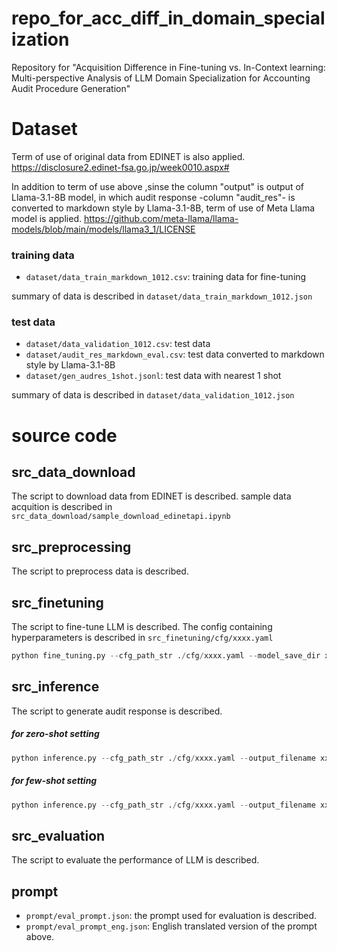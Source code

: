 # repo_for_acc_diff_in_domain_specialization
Repository for "Acquisition Difference in Fine-tuning vs. In-Context learning: Multi-perspective Analysis of LLM Domain Specialization for Accounting Audit Procedure Generation"


# Dataset
Term of use of original data from EDINET is also applied.
https://disclosure2.edinet-fsa.go.jp/week0010.aspx#

In addition to term of use above ,sinse the column "output" is output of Llama-3.1-8B model, in which audit response -column "audit_res"- is converted to markdown style by Llama-3.1-8B, term of use of Meta Llama model is applied.
https://github.com/meta-llama/llama-models/blob/main/models/llama3_1/LICENSE


### training data
- `dataset/data_train_markdown_1012.csv`: training data for fine-tuning

summary of data is described in `dataset/data_train_markdown_1012.json`

### test data
- `dataset/data_validation_1012.csv`: test data
- `dataset/audit_res_markdown_eval.csv`: test data converted to markdown style by Llama-3.1-8B
- `dataset/gen_audres_1shot.jsonl`: test data with nearest 1 shot

summary of data is described in `dataset/data_validation_1012.json`

# source code
## src_data_download
The script to download data from EDINET is described.
sample data acquition is described in `src_data_download/sample_download_edinetapi.ipynb`

## src_preprocessing
The script to preprocess data is described.

## src_finetuning
The script to fine-tune LLM is described.
The config containing hyperparameters is described in `src_finetuning/cfg/xxxx.yaml`
```python
python fine_tuning.py --cfg_path_str ./cfg/xxxx.yaml --model_save_dir xxxx --filename_train_data ../dataset/data_train_markdown_1012.csv
```
## src_inference
The script to generate audit response is described.
##### for zero-shot setting
```python
python inference.py --cfg_path_str ./cfg/xxxx.yaml --output_filename xxxx --filename_eval_data ../dataset/audit_res_markdown_eval.csv --inf_mode zero-shot
```
##### for few-shot setting
```python
python inference.py --cfg_path_str ./cfg/xxxx.yaml --output_filename xxxx --filename_eval_data ../dataset/gen_audres_1shot.jsonl --inf_mode few-shot
```

## src_evaluation
The script to evaluate the performance of LLM is described.

## prompt
- `prompt/eval_prompt.json`: the prompt used for evaluation is described.
- `prompt/eval_prompt_eng.json`: English translated version of the prompt above.

